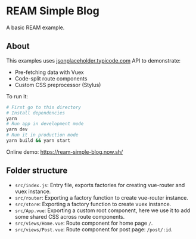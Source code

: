 # REAM Simple Blog

A basic REAM example.

## About

This examples uses [jsonplaceholder.typicode.com](http://jsonplaceholder.typicode.com/) API to demonstrate:

- Pre-fetching data with Vuex
- Code-split route components
- Custom CSS preprocessor (Stylus)

To run it:

```bash
# First go to this directory
# Install dependencies
yarn 
# Run app in development mode
yarn dev 
# Run it in production mode
yarn build && yarn start
```

Online demo: https://ream-simple-blog.now.sh/

## Folder structure

- `src/index.js`: Entry file, exports factories for creating vue-router and vuex instance.
- `src/router`: Exporting a factory function to create vue-router instance.
- `src/store`: Exporting a factory function to create vuex instance.
- `src/App.vue`: Exporting a custom root component, here we use it to add some shared CSS across route components.
- `src/views/Home.vue`: Route component for home page `/`.
- `src/views/Post.vue`: Route component for post page: `/post/:id`.